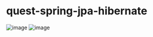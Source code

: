 # quest-spring-jpa-hibernate
![image](https://user-images.githubusercontent.com/103663832/225055796-50db1cd0-eb77-4644-88a2-0cefad79cdab.png)
![image](https://user-images.githubusercontent.com/103663832/225055987-9d547a93-2831-4e43-b613-b24e09635e04.png)
